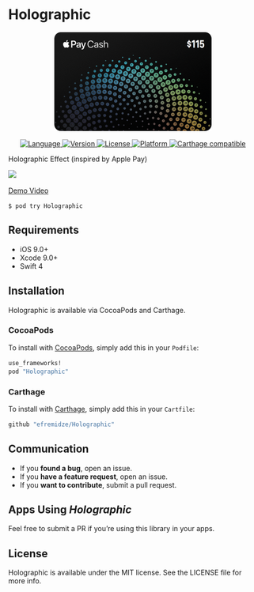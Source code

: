 # Holographic

<p align="center">
<img src="Images/applepay.png" width="318" alt="Apple Pay" />
</p>

<p align="center">
<a href="https://swift.org" target="_blank">
<img alt="Language" src="https://img.shields.io/badge/Swift-4-orange.svg?style=flat">
</a>
<a href="http://cocoapods.org/pods/Holographic" target="_blank">
<img alt="Version" src="https://img.shields.io/cocoapods/v/Holographic.svg?style=flat">
</a>
<a href="http://cocoapods.org/pods/Holographic" target="_blank">
<img alt="License" src="https://img.shields.io/cocoapods/l/Holographic.svg?style=flat">
</a>
<a href="http://cocoapods.org/pods/Holographic" target="_blank">
<img alt="Platform" src="https://img.shields.io/cocoapods/p/Holographic.svg?style=flat">
</a>
<a href="https://github.com/Carthage/Carthage" target="_blank">
<img alt="Carthage compatible" src="https://img.shields.io/badge/Carthage-compatible-4BC51D.svg?style=flat">
</a>
</p>

Holographic Effect (inspired by Apple Pay)

<img src="https://thumbs.gfycat.com/NewGrotesqueKitten-size_restricted.gif" width="320">

[Demo Video](https://gfycat.com/gifs/detail/NewGrotesqueKitten)

```
$ pod try Holographic
```

## Requirements

- iOS 9.0+
- Xcode 9.0+
- Swift 4

## Installation

Holographic is available via CocoaPods and Carthage.

### CocoaPods
To install with [CocoaPods](http://cocoapods.org/), simply add this in your `Podfile`:
```ruby
use_frameworks!
pod "Holographic"
```

### Carthage
To install with [Carthage](https://github.com/Carthage/Carthage), simply add this in your `Cartfile`:
```ruby
github "efremidze/Holographic"
```

## Communication

- If you **found a bug**, open an issue.
- If you **have a feature request**, open an issue.
- If you **want to contribute**, submit a pull request.

## Apps Using _Holographic_

Feel free to submit a PR if you’re using this library in your apps.

## License

Holographic is available under the MIT license. See the LICENSE file for more info.
